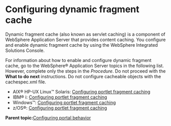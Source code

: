 # Configuring dynamic fragment cache 

Dynamic fragment cache \(also known as servlet caching\) is a component of WebSphere Application Server that provides content caching. You configure and enable dynamic fragment cache by using the WebSphere Integrated Solutions Console.

For information about how to enable and configure dynamic fragment cache, go to the WebSphere® Application Server topics in the following list. However, complete only the steps in the *Procedure*. Do not proceed with the **What to do next** instructions. Do not configure cacheable objects with the cachespec.xml file.

-   AIX® HP-UX Linux™ Solaris: [Configuring portlet fragment caching](http://pic.dhe.ibm.com/infocenter/wasinfo/v8r5/topic/com.ibm.websphere.nd.doc/ae/tdyn_portletcaching.html)
-   IBM® i: [Configuring portlet fragment caching](http://pic.dhe.ibm.com/infocenter/wasinfo/v8r5/topic/com.ibm.websphere.nd.iseries.doc/ae/tdyn_portletcaching.html)
-   Windows™: [Configuring portlet fragment caching](http://pic.dhe.ibm.com/infocenter/wasinfo/v8r5/topic/com.ibm.websphere.nd.doc/ae/tdyn_portletcaching.html)
-   z/OS®: [Configuring portlet fragment caching](http://pic.dhe.ibm.com/infocenter/wasinfo/v8r5/topic/com.ibm.websphere.zseries.doc/ae/tdyn_portletcaching.html)

**Parent topic:**[Configuring portal behavior ](../admin-system/adptlcfg.md)

